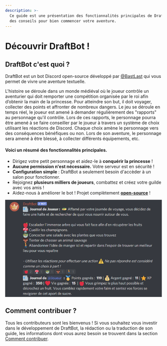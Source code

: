 ```yaml
---
description: >-
  Ce guide est une présentation des fonctionnalités principales de DraftBot et
  des conseils pour bien commencer votre aventure.
---
```


# Découvrir DraftBot !

## DraftBot c'est quoi ?

DraftBot est un bot Discord open-source développé par [@BastLast](https://github.com/BastLast) qui vous permet de vivre une aventure textuelle.

L'histoire se déroule dans un monde médiéval où le joueur contrôle un aventurier qui doit remporter une compétition organisée par le roi afin d’obtenir la main de la princesse. Pour atteindre son but, il doit voyager, collecter des points et affronter de nombreux dangers. Le jeu se déroule en temps réel, le joueur est amené à demander régulièrement des "rapports" au personnage qu'il contrôle. Lors de ces rapports, le personnage pourra être amené à se faire conseiller par le joueur à travers un système de choix utilisant les réactions de Discord. Chaque choix amène le personnage vers des conséquences bénéfiques ou non. Lors de son aventure, le personnage sera amené à être blessé, à collecter différents équipements, etc.

#### Voici un résumé des fonctionnalités principales.

* Dirigez votre petit personnage et aidez-le à **conquérir la princesse** !
* **Aucune permission n'est nécessaire.** Votre serveur est en sécurité !
* **Configuration simple** : DraftBot a seulement besoin d'accèder à un salon pour fonctionner.
* Rejoignez **plusieurs milliers de joueurs**, combattez et créez votre guilde avec vos amis !
* Aidez-nous à améliorer le bot ! Projet complètement [**open-source**](https://github.com/DraftBot-A-Discord-Adventure/) !

![Un exemple de rapport effectué par un joueur.](.gitbook/assets/image.png)

## Comment contribuer ?

Tous les contributeurs sont les bienvenus ! Si vous souhaitez vous investir dans le développement de DraftBot, la rédaction ou la traduction de son guide, les informations dont vous aurez besoin se trouvent dans la section [Comment contribuer](broken-reference).
